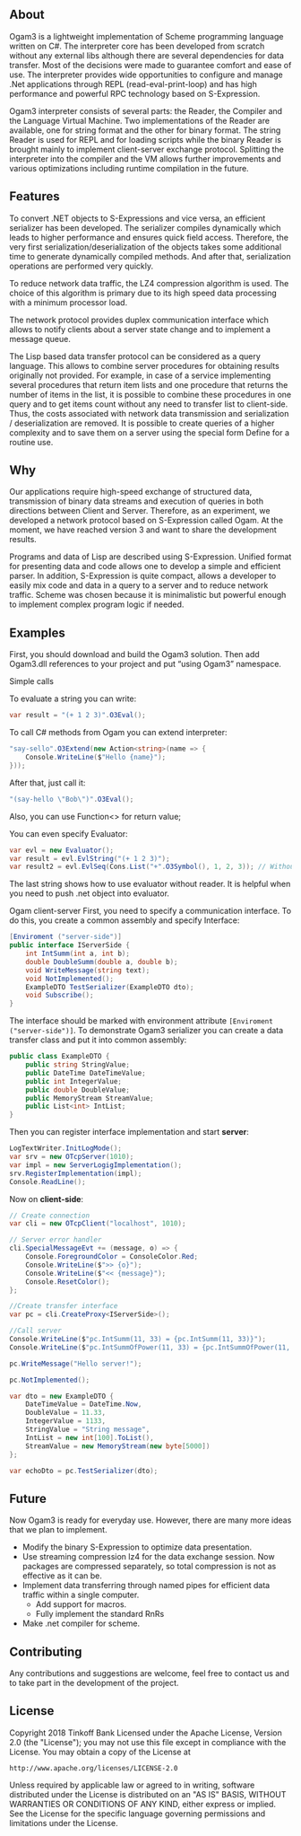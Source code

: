## About
Ogam3 is a lightweight implementation of Scheme programming language written on C#. The interpreter core has been developed from scratch without any external libs although there are several dependencies for data transfer. Most of the decisions were made to guarantee comfort and ease of use. The interpreter provides wide opportunities to configure and manage .Net applications through REPL (read-eval-print-loop) and has high performance and powerful RPC technology based on S-Expression.

Ogam3 interpreter consists of several parts: the Reader, the Compiler and the Language Virtual Machine. Two implementations of the Reader are available, one for string format and the other for binary format. The string Reader is used for REPL and for loading scripts while the binary Reader is brought mainly to implement client-server exchange protocol. Splitting the interpreter into the compiler and the VM allows further improvements and various optimizations including runtime compilation in the future.

## Features
To convert .NET objects to S-Expressions and vice versa, an efficient serializer has been developed. The serializer compiles dynamically which leads to higher performance and ensures quick field access. Therefore, the very first serialization/deserialization of the objects takes some additional time to generate dynamically compiled methods. And after that, serialization operations are performed very quickly.

To reduce network data traffic, the LZ4 compression algorithm is used. The choice of this algorithm is primary due to its high speed data processing with a minimum processor load.

The network protocol provides duplex communication interface which allows to notify clients about a server state change and to implement a message queue.

The Lisp based data transfer protocol can be considered as a query language. This allows to combine server procedures for obtaining results originally not provided. For example, in case of a service implementing several procedures that return item lists and one procedure that returns the number of items in the list, it is possible to combine these procedures in one query and to get items count without any need to transfer list to client-side. Thus, the costs associated with network data transmission and serialization / deserialization are removed. It is possible to create queries of a higher complexity and to save them on a server using the special form Define for a routine use.

## Why
Our applications require high-speed exchange of structured data, transmission of binary data streams and execution of queries in both directions between Client and Server. Therefore, as an experiment, we developed a network protocol based on S-Expression called Ogam. At the moment, we have reached version 3 and want to share the development results.

Programs and data of Lisp are described using S-Expression. Unified format for presenting data and code allows one to develop a simple and efficient parser. In addition, S-Expression is quite compact, allows a developer to easily mix code and data in a query to a server and to reduce network traffic. Scheme was chosen because it is minimalistic but powerful enough to implement complex program logic if needed.
## Examples
First, you should download and build the Ogam3 solution. Then add Ogam3.dll references to your project and put “using Ogam3” namespace.

Simple calls

To evaluate a string you can write:
```csharp
var result = "(+ 1 2 3)".O3Eval();
```
To call C# methods from Ogam you can extend interpreter:
```csharp
"say-sello".O3Extend(new Action<string>(name => {
    Console.WriteLine($"Hello {name}");
}));
```
After that, just call it:
```csharp
"(say-hello \"Bob\")".O3Eval();
```
Also, you can use Function<> for return value;

You can even specify Evaluator:
```csharp
var evl = new Evaluator();
var result = evl.EvlString("(+ 1 2 3)");
var result2 = evl.EvlSeq(Cons.List("+".O3Symbol(), 1, 2, 3)); // Without reader
```
The last string shows how to use evaluator without reader. It is helpful when you need to push .net object into evaluator.

Ogam client-server
First, you need to specify a communication interface. To do this, you create a common assembly and specify Interface:
```csharp
[Enviroment ("server-side")]
public interface IServerSide {
    int IntSumm(int a, int b);
    double DoubleSumm(double a, double b);
    void WriteMessage(string text);
    void NotImplemented();
    ExampleDTO TestSerializer(ExampleDTO dto);
    void Subscribe();
}
```
The interface should be marked with environment attribute `[Enviroment ("server-side")]`.
To demonstrate Ogam3 serializer you can create a data transfer class and put it into common assembly:
```csharp
public class ExampleDTO {
    public string StringValue;
    public DateTime DateTimeValue;
    public int IntegerValue;
    public double DoubleValue;
    public MemoryStream StreamValue;
    public List<int> IntList;
}
```
Then you can register interface implementation and start **server**:
```csharp
LogTextWriter.InitLogMode();
var srv = new OTcpServer(1010);
var impl = new ServerLogigImplementation();
srv.RegisterImplementation(impl);
Console.ReadLine();
```
Now on **client-side**:
```csharp
// Create connection
var cli = new OTcpClient("localhost", 1010);

// Server error handler
cli.SpecialMessageEvt += (message, o) => {
    Console.ForegroundColor = ConsoleColor.Red;
    Console.WriteLine($">> {o}");
    Console.WriteLine($"<< {message}");
    Console.ResetColor();
};

//Create transfer interface
var pc = cli.CreateProxy<IServerSide>();

//Call server
Console.WriteLine($"pc.IntSumm(11, 33) = {pc.IntSumm(11, 33)}");
Console.WriteLine($"pc.IntSummOfPower(11, 33) = {pc.IntSummOfPower(11, 33)}");

pc.WriteMessage("Hello server!");

pc.NotImplemented();

var dto = new ExampleDTO {
    DateTimeValue = DateTime.Now,
    DoubleValue = 11.33,
    IntegerValue = 1133,
    StringValue = "String message",
    IntList = new int[100].ToList(),
    StreamValue = new MemoryStream(new byte[5000])
};

var echoDto = pc.TestSerializer(dto);
```

## Future
Now Ogam3 is ready for everyday use. However, there are many more ideas that we plan to implement.

 - Modify the binary S-Expression to optimize data presentation.
 - Use streaming compression lz4 for the data exchange session. Now packages are compressed separately, so total compression is not as effective as it can be.
 - Implement data transferring through named pipes for efficient data traffic within a single computer.
   * Add support for macros.
   * Fully implement the standard RnRs
 - Make .net compiler for scheme.

## Contributing
Any contributions and suggestions are welcome, feel free to contact us and to take part in the development of the project.

## License
Copyright 2018 Tinkoff Bank
Licensed under the Apache License, Version 2.0 (the "License");
you may not use this file except in compliance with the License.
You may obtain a copy of the License at

    http://www.apache.org/licenses/LICENSE-2.0

Unless required by applicable law or agreed to in writing, software
distributed under the License is distributed on an "AS IS" BASIS,
WITHOUT WARRANTIES OR CONDITIONS OF ANY KIND, either express or implied.
See the License for the specific language governing permissions and
limitations under the License.

